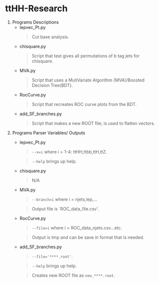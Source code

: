 # ttHH-Research
1. Programs Descriptions
   - lepvec_Pt.py
     >Cut base analysis.
   - chisquare.py
     >Script that test gives all permutations of b tag jets for chisquare.
   - MVA.py
     >Script that uses a MutiVariate Algorithm (MVA)/Boosted Decision Tree(BDT).
   - RocCurve.py
     >Script that recreates ROC curve plots from the BDT.
   - add_SF_branches.py
     >Script that makes a new ROOT file; is used to flatten vectors.
2. Programs Parser Variables/ Outputs
   - lepvec_Pt.py
     >`--x=i` where  i = 1-4: ttHH,ttbb,ttH,ttZ.
     
     >`--help` brings up help.
   - chisquare.py
     >N/A
   - MVA.py
     >`--branch=i` where i = njets,lep,...
     
     >Output file is `ROC_data_file.csv'.
   - RocCurve.py
     >`--file=i` where  i = ROC_data_njets.csv...etc.

     >Output is tmp and can be save in format that is needed.
   - add_SF_branches.py
     >`--file='****.root'`.
     
     >`--help` brings up help.
     
     >Creates new ROOT file as `new_****.root`.
  
